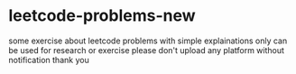 # leetcode-problems-new
some exercise about leetcode problems
with simple explainations
only can be used for research or exercise 
please don't upload any platform without notification 
thank you 
